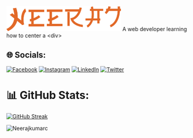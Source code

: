 <!-- ![Screenshot](neerajk.png) -->
<img src="neerajk.png" alt="drawing" width="300"/>
A web developer learning how to center a &lt;div&gt;

## 🌐 Socials:
[![Facebook](https://img.shields.io/badge/Facebook-%231877F2.svg?logo=Facebook&logoColor=white)](https://facebook.com/neerajkumar.chaudhary.94695) [![Instagram](https://img.shields.io/badge/Instagram-%23E4405F.svg?logo=Instagram&logoColor=white)](https://instagram.com/neerajchaudhary.31) [![LinkedIn](https://img.shields.io/badge/LinkedIn-%230077B5.svg?logo=linkedin&logoColor=white)](https://linkedin.com/in/neerajkumar31) [![Twitter](https://img.shields.io/badge/Twitter-%231DA1F2.svg?logo=Twitter&logoColor=white)](https://twitter.com/neerajkumar_31) 
# 📊 GitHub Stats:
[![GitHub Streak](https://streak-stats.demolab.com?user=Neerajkumarc&theme=highcontrast)](https://git.io/streak-stats)
<p align="bottom"> <img src="https://komarev.com/ghpvc/?username=Neerajkumar&label=Profile%20views&color=0e75b6&style=flat" alt="Neerajkumarc" /> </p>
